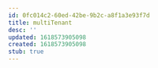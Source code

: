 ```yaml
---
id: 0fc014c2-60ed-42be-9b2c-a8f1a3e93f7d
title: multiTenant
desc: ''
updated: 1618573905098
created: 1618573905098
stub: true
---
```


